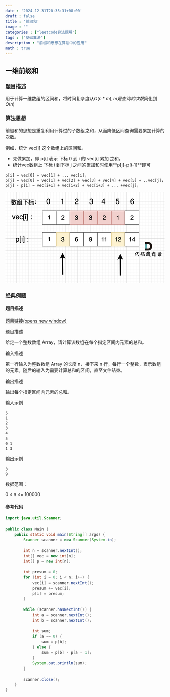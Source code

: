 ```yaml
---
date : '2024-12-31T20:35:31+08:00'
draft : false
title : '前缀和'
image : ""
categories : ["leetcode算法题解"]
tags : ["基础算法"]
description : "前缀和思想在算法中的应用"
math : true
---
```


## 一维前缀和

### 题目描述

用于计算一维数组的区间和，将时间复杂度从$O(n * m) ,m 是查询的次数$简化到$O(n)$

### 算法思想

前缀和的思想是重复利用计算过的子数组之和，从而降低区间查询需要累加计算的次数。

例如，统计 vec[i] 这个数组上的区间和。

- 先做累加，即 p[i] 表示 下标 0 到 i 的 vec[i] 累加 之和。
- 统计vec数组上 下标 i 到下标 j 之间的累加和时使用**p[j]-p[i-1]**即可

```
p[i] = vec[0] + vec[1] + ... vec[i];
p[j] = vec[0] + vec[1] + vec[2] + vec[3] + vec[4] + vec[5] + ..vec[j];
p[j] - p[i] = vec[i+1] + vec[i+2] + vec[i+3] + ... +vec[j];
```

![img](20240627111319.png)

### 经典例题

#### 题目描述

[题目链接(opens new window)](https://kamacoder.com/problempage.php?pid=1070)

题目描述

给定一个整数数组 Array，请计算该数组在每个指定区间内元素的总和。

输入描述

第一行输入为整数数组 Array 的长度 n，接下来 n 行，每行一个整数，表示数组的元素。随后的输入为需要计算总和的区间，直至文件结束。

输出描述

输出每个指定区间内元素的总和。

输入示例

```text
5
1
2
3
4
5
0 1
1 3
```



输出示例

```text
3
9
```



数据范围：

0 < n <= 100000



#### 参考代码

```java
import java.util.Scanner;

public class Main {
    public static void main(String[] args) {
        Scanner scanner = new Scanner(System.in);

        int n = scanner.nextInt();
        int[] vec = new int[n];
        int[] p = new int[n];

        int presum = 0;
        for (int i = 0; i < n; i++) {
            vec[i] = scanner.nextInt();
            presum += vec[i];
            p[i] = presum;
        }

        while (scanner.hasNextInt()) {
            int a = scanner.nextInt();
            int b = scanner.nextInt();

            int sum;
            if (a == 0) {
                sum = p[b];
            } else {
                sum = p[b] - p[a - 1];
            }
            System.out.println(sum);
        }

        scanner.close();
    }
}
```

